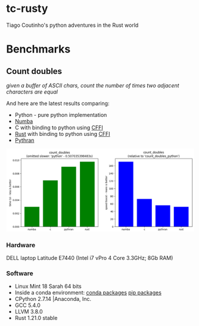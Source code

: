 # tc-rusty

Tiago Coutinho's python adventures in the Rust world

# Benchmarks

## Count doubles

*given a buffer of ASCII chars, count the number of times two adjacent
characters are equal*

And here are the latest results comparing:

* Python - pure python implementation
* [Numba](http://http://numba.pydata.org)
* C with binding to python using [CFFI](http://cffi.rtfd.io)
* [Rust](http://www.rust-lang.org) with binding to python using [CFFI](http://cffi.rtfd.io)
* [Pythran](http://pythran.rtfd.io)

![count doubles bech results](doc/count_doubles.png)

### Hardware
DELL laptop Latitude E7440 (Intel i7 vPro 4 Core 3.3GHz; 8Gb RAM)

### Software

* Linux Mint 18 Sarah 64 bits
* Inside a conda environment: [conda packages](doc/count_doubles_conda_list.txt) [pip packages](doc/count_doubles_pip_list.txt)
* CPython 2.7.14 |Anaconda, Inc.
* GCC 5.4.0
* LLVM 3.8.0
* Rust 1.21.0 stable